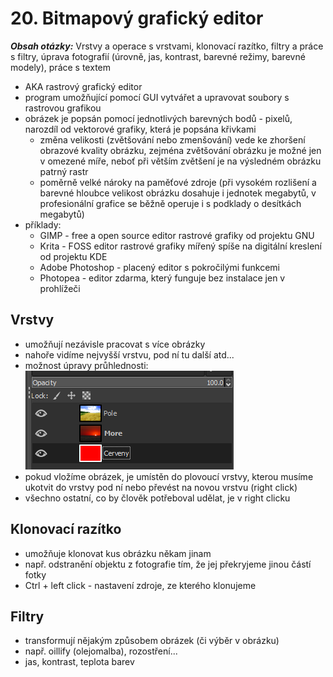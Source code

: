 # 20. Bitmapový grafický editor

***Obsah otázky:*** Vrstvy a operace s vrstvami, klonovací razítko, filtry a práce s filtry, úprava fotografií (úrovně, jas, kontrast, barevné režimy, barevné modely), práce s textem 

- AKA rastrový grafický editor
- program umožňující pomocí GUI vytvářet a upravovat soubory s rastrovou grafikou
- obrázek je popsán pomocí jednotlivých barevných bodů - pixelů, narozdíl od vektorové grafiky, která je popsána křivkami
	- změna velikosti (zvětšování nebo zmenšování) vede ke zhoršení obrazové kvality obrázku, zejména zvětšování obrázku je možné jen v omezené míře, neboť při větším zvětšení je na výsledném obrázku patrný rastr
	- poměrně velké nároky na paměťové zdroje (při vysokém rozlišení a barevné hloubce velikost obrázku dosahuje i jednotek megabytů, v profesionální grafice se běžně operuje i s podklady o desítkách megabytů)
- příklady:
	- GIMP - free a open source editor rastrové grafiky od projektu GNU
	- Krita - FOSS editor rastrové grafiky mířený spíše na digitální kreslení od projektu KDE
	- Adobe Photoshop - placený editor s pokročilými funkcemi
	- Photopea - editor zdarma, který funguje bez instalace jen v prohlížeči

## Vrstvy
- umožňují nezávisle pracovat s více obrázky
- nahoře vidíme nejvyšší vrstvu, pod ní tu další atd...
- možnost úpravy průhlednosti:  
![](./Opacity.png)
- pokud vložíme obrázek, je umístěn do plovoucí vrstvy, kterou musíme ukotvit do vrstvy pod ní nebo převést na novou vrstvu (right click)
- všechno ostatní, co by člověk potřeboval udělat, je v right clicku

## Klonovací razítko
- umožňuje klonovat kus obrázku někam jinam
- např. odstranění objektu z fotografie tím, že jej překryjeme jinou částí fotky
- Ctrl + left click - nastavení zdroje, ze kterého klonujeme

## Filtry
- transformují nějakým způsobem obrázek (či výběr v obrázku)
- např. oillify (olejomalba), rozostření...
- jas, kontrast, teplota barev